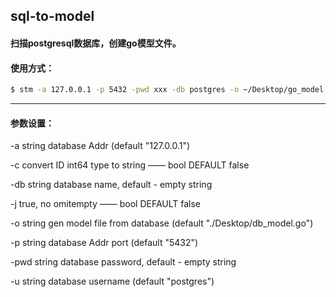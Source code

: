 ## sql-to-model

#### 扫描postgresql数据库，创建go模型文件。

#### 使用方式：

```bash
$ stm -a 127.0.0.1 -p 5432 -pwd xxx -db postgres -o ~/Desktop/go_model.go
```
-----

#### 参数设置：
  -a string
    	database Addr (default "127.0.0.1")
      
  -c	convert ID int64 type to string —— bool DEFAULT false
  
  -db string
    	database name, default - empty string
      
  -j	true, no omitempty —— bool DEFAULT false
  
  -o string
    	gen model file from database (default "./Desktop/db_model.go")
      
  -p string
    	database Addr port (default "5432")
      
  -pwd string
    	database password, default - empty string
      
  -u string
    	database username (default "postgres")
      
